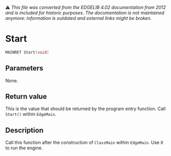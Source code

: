 :warning: _This file was converted from the EDGELIB 4.02 documentation from 2012 and is included for historic purposes. The documentation is not maintained anymore: information is outdated and external links might be broken._

# Start


```c++
MAINRET Start(void)
```

## Parameters
None.

## Return value
This is the value that should be returned by the program entry function. Call `Start()` within `EdgeMain`.

## Description
Call this function after the construction of `ClassMain` within `EdgeMain`. Use it to run the engine.

